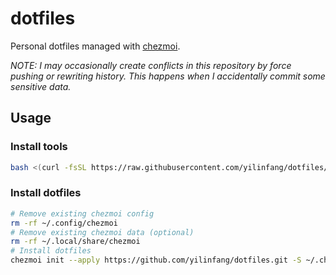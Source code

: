 # dotfiles

Personal dotfiles managed with [chezmoi](https://www.chezmoi.io/).

_NOTE: I may occasionally create conflicts in this repository by force pushing or rewriting history._
_This happens when I accidentally commit some sensitive data._

## Usage

### Install tools

```bash
bash <(curl -fsSL https://raw.githubusercontent.com/yilinfang/dotfiles/refs/heads/main/scripts/install.sh)
```

### Install dotfiles

```bash
# Remove existing chezmoi config
rm -rf ~/.config/chezmoi
# Remove existing chezmoi data (optional)
rm -rf ~/.local/share/chezmoi
# Install dotfiles
chezmoi init --apply https://github.com/yilinfang/dotfiles.git -S ~/.chezmoi/dotfiles
```
